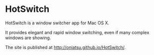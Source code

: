 HotSwitch
=========

HotSwitch is a window switcher app for Mac OS X.

It provides elegant and rapid window switching, even if many complex windows are showing.

The site is published at http://oniatsu.github.io/HotSwitch/. 

